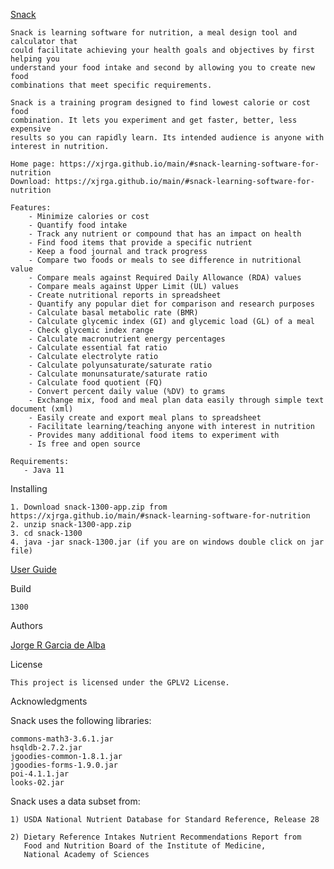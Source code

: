 [Snack](https://xjrga.github.io/main/#snack-learning-software-for-nutrition "Snack: Learning Software for Nutrition")

    Snack is learning software for nutrition, a meal design tool and calculator that
    could facilitate achieving your health goals and objectives by first helping you
    understand your food intake and second by allowing you to create new food
    combinations that meet specific requirements.

    Snack is a training program designed to find lowest calorie or cost food
    combination. It lets you experiment and get faster, better, less expensive
    results so you can rapidly learn. Its intended audience is anyone with
    interest in nutrition.

    Home page: https://xjrga.github.io/main/#snack-learning-software-for-nutrition
    Download: https://xjrga.github.io/main/#snack-learning-software-for-nutrition

    Features:
        - Minimize calories or cost
        - Quantify food intake
        - Track any nutrient or compound that has an impact on health
        - Find food items that provide a specific nutrient
        - Keep a food journal and track progress
        - Compare two foods or meals to see difference in nutritional value
        - Compare meals against Required Daily Allowance (RDA) values
        - Compare meals against Upper Limit (UL) values
        - Create nutritional reports in spreadsheet
        - Quantify any popular diet for comparison and research purposes
        - Calculate basal metabolic rate (BMR)
        - Calculate glycemic index (GI) and glycemic load (GL) of a meal
        - Check glycemic index range
        - Calculate macronutrient energy percentages
        - Calculate essential fat ratio
        - Calculate electrolyte ratio
        - Calculate polyunsaturate/saturate ratio
        - Calculate monunsaturate/saturate ratio
        - Calculate food quotient (FQ)
        - Convert percent daily value (%DV) to grams
        - Exchange mix, food and meal plan data easily through simple text document (xml)
        - Easily create and export meal plans to spreadsheet
        - Facilitate learning/teaching anyone with interest in nutrition
        - Provides many additional food items to experiment with
        - Is free and open source

    Requirements:
       - Java 11

Installing

    1. Download snack-1300-app.zip from https://xjrga.github.io/main/#snack-learning-software-for-nutrition
    2. unzip snack-1300-app.zip
    3. cd snack-1300
    4. java -jar snack-1300.jar (if you are on windows double click on jar file)

[User Guide](https://github.com/xjrga/snack/wiki "Snack: Learning Software for Nutrition")

Build

    1300

Authors

[Jorge R Garcia de Alba](https://xjrga.github.io "Snack: Learning Software for Nutrition")

License

    This project is licensed under the GPLV2 License.

Acknowledgments

Snack uses the following libraries:

    commons-math3-3.6.1.jar
    hsqldb-2.7.2.jar
    jgoodies-common-1.8.1.jar
    jgoodies-forms-1.9.0.jar
    poi-4.1.1.jar
    looks-02.jar

Snack uses a data subset from:

    1) USDA National Nutrient Database for Standard Reference, Release 28

    2) Dietary Reference Intakes Nutrient Recommendations Report from
       Food and Nutrition Board of the Institute of Medicine,
       National Academy of Sciences



